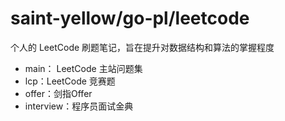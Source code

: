 # saint-yellow/go-pl/leetcode

个人的 LeetCode 刷题笔记，旨在提升对数据结构和算法的掌握程度

- main： LeetCode 主站问题集
- lcp：LeetCode 竞赛题
- offer：剑指Offer
- interview：程序员面试金典
